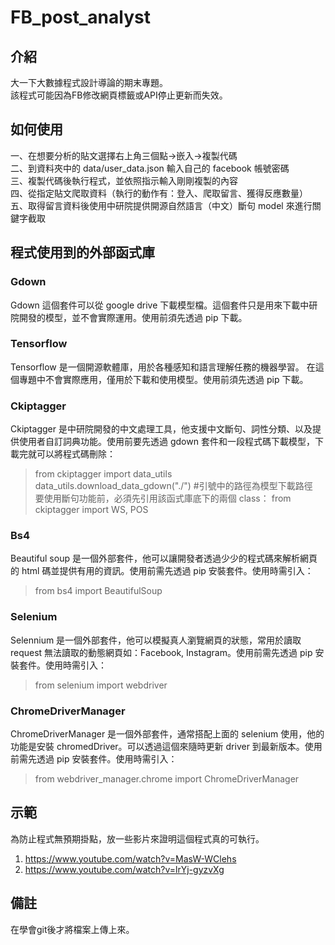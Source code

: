 # FB_post_analyst
## 介紹
大一下大數據程式設計導論的期末專題。  
該程式可能因為FB修改網頁標籤或API停止更新而失效。
## 如何使用
一、在想要分析的貼文選擇右上角三個點->嵌入->複製代碼  
二、到資料夾中的 data/user_data.json 輸入自己的 facebook 帳號密碼  
三、複製代碼後執行程式，並依照指示輸入剛剛複製的內容  
四、從指定貼文爬取資料（執行的動作有：登入、爬取留言、獲得反應數量）    
五、取得留言資料後使用中研院提供開源自然語言（中文）斷句 model 來進行關鍵字截取    
## 程式使用到的外部函式庫
### Gdown
Gdown 這個套件可以從 google drive 下載模型檔。這個套件只是用來下載中研院開發的模型，並不會實際運用。使用前須先透過 pip 下載。
### Tensorflow
Tensorflow 是一個開源軟體庫，用於各種感知和語言理解任務的機器學習。  在這個專題中不會實際應用，僅用於下載和使用模型。使用前須先透過 pip 下載。
### Ckiptagger
Ckiptagger 是中研院開發的中文處理工具，他支援中文斷句、詞性分類、以及提供使用者自訂詞典功能。使用前要先透過 gdown 套件和一段程式碼下載模型，下載完就可以將程式碼刪除：
> from ckiptagger import data_utils  
> data_utils.download_data_gdown("./") #引號中的路徑為模型下載路徑   
要使用斷句功能前，必須先引用該函式庫底下的兩個 class：
> from ckiptagger import WS, POS
### Bs4
Beautiful soup 是一個外部套件，他可以讓開發者透過少少的程式碼來解析網頁的 html 碼並提供有用的資訊。使用前需先透過 pip 安裝套件。使用時需引入：
> from bs4 import BeautifulSoup
### Selenium
Selennium 是一個外部套件，他可以模擬真人瀏覽網頁的狀態，常用於讀取request 無法讀取的動態網頁如：Facebook, Instagram。使用前需先透過 pip 安裝套件。使用時需引入：
> from selenium import webdriver
### ChromeDriverManager
ChromeDriverManager 是一個外部套件，通常搭配上面的 selenium 使用，他的功能是安裝 chromedDriver。可以透過這個來隨時更新 driver 到最新版本。使用前需先透過 pip 安裝套件。使用時需引入：
> from webdriver_manager.chrome import ChromeDriverManager
## 示範
為防止程式無預期掛點，放一些影片來證明這個程式真的可執行。  
1. https://www.youtube.com/watch?v=MasW-WClehs
2. https://www.youtube.com/watch?v=lrYj-gyzvXg
## 備註
在學會git後才將檔案上傳上來。  


